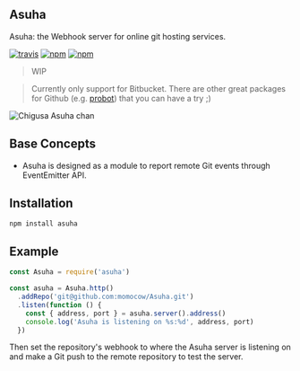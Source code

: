 ## Asuha
Asuha: the Webhook server for online git hosting services.

[![travis](https://travis-ci.org/momocow/Asuha.svg?branch=master)](https://github.com/momocow/Asuha)
[![npm](https://img.shields.io/npm/dt/asuha.svg)](https://www.npmjs.com/package/asuha)
[![npm](https://img.shields.io/npm/v/asuha.svg)](https://www.npmjs.com/package/asuha)

> WIP

> Currently only support for Bitbucket. There are other great packages for Github (e.g. [probot](https://probot.github.io/)) that you can have a try ;)

![Chigusa Asuha chan][1]

## Base Concepts
- Asuha is designed as a module to report remote Git events through EventEmitter API.

## Installation
```
npm install asuha
```

## Example

```js
const Asuha = require('asuha')

const asuha = Asuha.http()
  .addRepo('git@github.com:momocow/Asuha.git')
  .listen(function () {
    const { address, port } = asuha.server().address()
    console.log('Asuha is listening on %s:%d', address, port)
  })
```

Then set the repository's webhook to where the Asuha server is listening on and make a Git push to the remote repository to test the server.

[1]: https://ru.myanimeshelf.com/upload/dynamic/2016-07/24/1375382.jpg